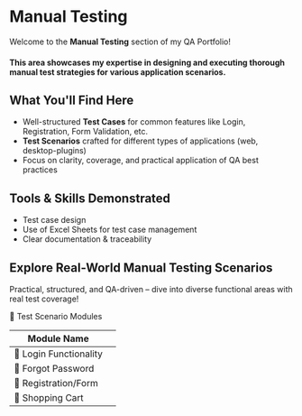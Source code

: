 # Manual Testing

Welcome to the **Manual Testing** section of my QA Portfolio!  
<h4>This area showcases my expertise in designing and executing thorough manual test strategies for various application scenarios.</h4>

## What You'll Find Here

- Well-structured **Test Cases** for common features like Login, Registration, Form Validation, etc.
- **Test Scenarios** crafted for different types of applications (web, desktop-plugins)
- Focus on clarity, coverage, and practical application of QA best practices

## Tools & Skills Demonstrated

- Test case design 
- Use of Excel Sheets for test case management
- Clear documentation & traceability

## Explore Real-World Manual Testing Scenarios
Practical, structured, and QA-driven – dive into diverse functional areas with real test coverage!

📂 Test Scenario Modules

|    Module Name          |                       |  
|-------------------------|------------------------|
| 🔐 Login Functionality  |                        |
| 🔁 Forgot Password      |                        |	     
| 📝 Registration/Form    |                         |    
| 🛒 Shopping Cart        |                        |


